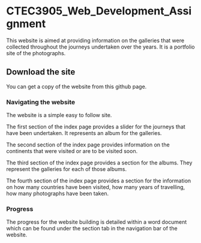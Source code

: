 # CTEC3905_Web_Development_Assignment 

This website is aimed at providing information on the galleries that were collected throughout the journeys undertaken over the years. It is a portfolio site of the photographs.

## Download the site

You can get a copy of the website from this github page.

### Navigating the website

The website is a simple easy to follow site. 

The first section of the index page provides a slider for the journeys that have been undertaken. It represents an album for the galleries.

The second section of the index page provides information on the continents that were visited or are to be visited soon.

The third section of the index page provides a section for the albums. They represent the galleries for each of those albums.

The fourth section of the index page provides a section for the information on how many countries have been visited, how many years of travelling, how many photographs have been taken.


### Progress

The progress for the website building is detailed within a word document which can be found under the section tab in the navigation bar of the website. 

